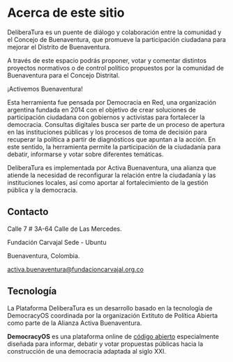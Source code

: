# Acerca de este sitio

DeliberaTura es un puente de diálogo y colaboración entre la comunidad y el Concejo de Buenaventura, que promueve la participación ciudadana para mejorar el Distrito de Buenaventura.

A través de este espacio podrás proponer, votar y comentar distintos proyectos normativos o de control político propuestos por la comunidad de Buenaventura para el Concejo Distrital.
 
¡Activemos Buenaventura!

Esta herramienta fue pensada por Democracia en Red, una organización argentina fundada en 2014 con el objetivo de crear soluciones de participación ciudadana con gobiernos y activistas para fortalecer la democracia. Consultas digitales busca ser parte de un proceso de apertura en las instituciones públicas y los procesos de toma de decisión para recuperar la política a partir de diagnósticos que apuntan a la acción. En este sentido, la herramienta permite la participación de la ciudadanía para debatir, informarse y votar sobre diferentes temáticas.

DeliberaTura es implementada por Activa Buenaventura, una alianza que atiende la necesidad de reconfigurar la relación entre la ciudadanía y las instituciones locales, así como aportar al fortalecimiento de la gestión pública y la democracia.

## Contacto

Calle 7 # 3A-64 Calle de Las Mercedes.

Fundación Carvajal Sede - Ubuntu

Buenaventura, Colombia.


[activa.buenaventura@fundacioncarvajal.org.co](mailto:activa.buenaventura@fundacioncarvajal.org.co)
​
## Tecnología

La Plataforma DeliberaTura es un desarrollo basado en la tecnología de DemocracyOS coordinada por la organización Extituto de Política Abierta como parte de la Alianza Activa Buenaventura.

**DemocracyOS** es una plataforma online de [código abierto](https://github.com/DemocracyOS) especialmente diseñada para informar, debatir y votar propuestas públicas hacia la construcción de una democracia adaptada al siglo XXI.

